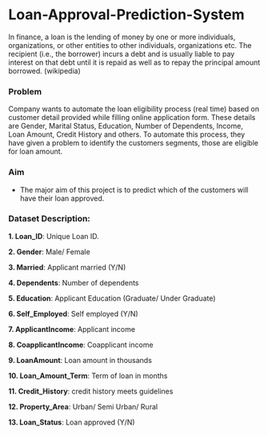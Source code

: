 # Loan-Approval-Prediction-System
In finance, a loan is the lending of money by one or more individuals, organizations, or other entities to other individuals, organizations etc. The recipient (i.e., the borrower) incurs a debt and is usually liable to pay interest on that debt until it is repaid as well as to repay the principal amount borrowed. (wikipedia)

### Problem
Company wants to automate the loan eligibility process (real time) based on customer detail provided while filling online application form. These details are Gender, Marital Status, Education, Number of Dependents, Income, Loan Amount, Credit History and others. To automate this process, they have given a problem to identify the customers segments, those are eligible for loan amount.

### Aim
- The major aim of this project is to predict which of the customers will have their loan approved.

### Dataset Description:
**1. Loan_ID**:	Unique Loan ID.

**2. Gender**:	Male/ Female

**3. Married**:	Applicant married (Y/N)

**4. Dependents**:	Number of dependents

**5. Education**:	Applicant Education (Graduate/ Under Graduate)

**6. Self_Employed**:	Self employed (Y/N)

**7. ApplicantIncome**:	Applicant income

**8. CoapplicantIncome**:	Coapplicant income

**9. LoanAmount**:	Loan amount in thousands

**10. Loan_Amount_Term**:	Term of loan in months

**11. Credit_History**:	credit history meets guidelines

**12. Property_Area**:	Urban/ Semi Urban/ Rural

**13. Loan_Status**:	Loan approved (Y/N)

